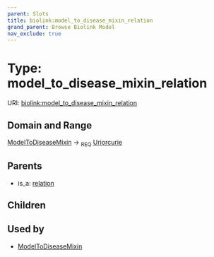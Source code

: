 ```yaml
---
parent: Slots
title: biolink:model_to_disease_mixin_relation
grand_parent: Browse Biolink Model
nav_exclude: true
---
```


# Type: model_to_disease_mixin_relation




URI: [biolink:model_to_disease_mixin_relation](https://w3id.org/biolink/vocab/model_to_disease_mixin_relation)

## Domain and Range

[ModelToDiseaseMixin](ModelToDiseaseMixin.md) ->  <sub>REQ</sub> [Uriorcurie](types/Uriorcurie.md)

## Parents

 *  is_a: [relation](relation.md)

## Children


## Used by

 * [ModelToDiseaseMixin](ModelToDiseaseMixin.md)
